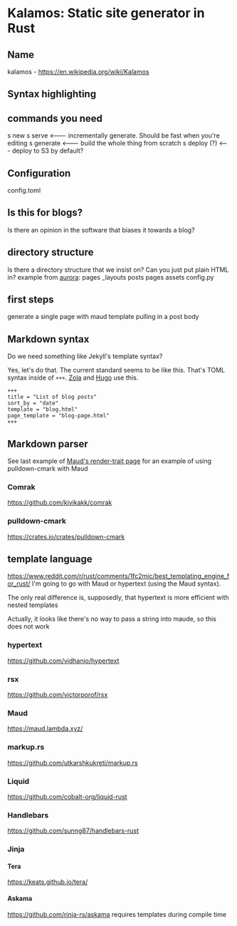 # Kalamos: Static site generator in Rust

## Name
kalamos - https://en.wikipedia.org/wiki/Kalamos
## Syntax highlighting
## commands you need
s new
s serve <--- incrementally generate. Should be fast when you're editing
s generate <--- build the whole thing from scratch
s deploy (?) <--- deploy to S3 by default?
## Configuration
config.toml
## Is this for blogs?
Is there an opinion in the software that biases it towards a blog?
## directory structure
Is there a directory structure that we insist on?
Can you just put plain HTML in?
example from [aurora](https://github.com/capjamesg/aurora):
pages
  _layouts
  posts
  pages
  assets
config.py

## first steps
generate a single page with maud template pulling in a post body
## Markdown syntax
Do we need something like Jekyll's template syntax?

Yes, let's do that. The current standard seems to be like this. That's TOML syntax inside of `+++`. [Zola](https://www.getzola.org/documentation/getting-started/overview/) and [Hugo](https://gohugo.io/getting-started/quick-start/) use this.

```
+++
title = "List of blog posts"
sort_by = "date"
template = "blog.html"
page_template = "blog-page.html"
+++
```
## Markdown parser
See last example of [Maud's render-trait page](https://maud.lambda.xyz/render-trait.html) for an example of using pulldown-cmark with Maud
### Comrak
https://github.com/kivikakk/comrak
### pulldown-cmark
https://crates.io/crates/pulldown-cmark
## template language
https://www.reddit.com/r/rust/comments/1fc2mic/best_templating_engine_for_rust/
I'm going to go with Maud or hypertext (using the Maud syntax).

The only real difference is, supposedly, that hypertext is more efficient with nested templates

Actually, it looks like there's no way to pass a string into maude, so this does not work
### hypertext
https://github.com/vidhanio/hypertext
### rsx
https://github.com/victorporof/rsx
### Maud
https://maud.lambda.xyz/
### markup.rs
https://github.com/utkarshkukreti/markup.rs
### Liquid
https://github.com/cobalt-org/liquid-rust
### Handlebars
https://github.com/sunng87/handlebars-rust
### Jinja
#### Tera
https://keats.github.io/tera/
#### Askama
https://github.com/rinja-rs/askama
requires templates during compile time

